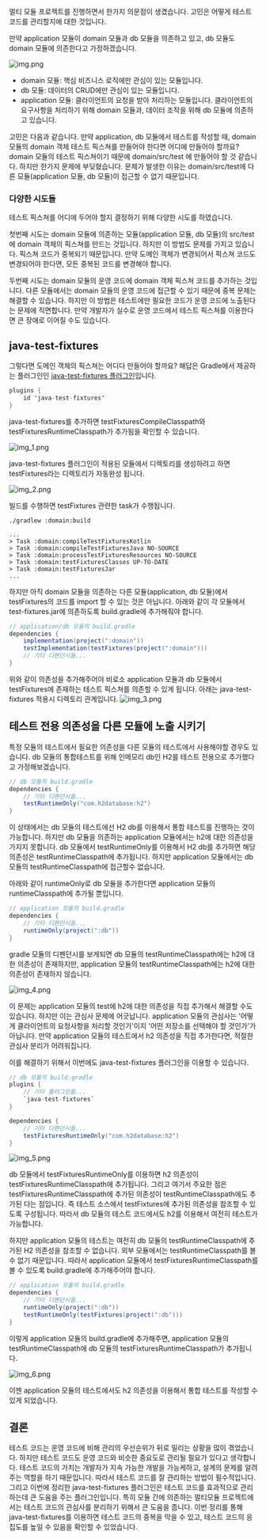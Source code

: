 멀티 모듈 프로젝트를 진행하면서 한가지 의문점이 생겼습니다. 고민은 어떻게 테스트 코드를 관리할지에 대한 것입니다. 

만약 application 모듈이 domain 모듈과 db 모듈을 의존하고 있고, 
db 모듈도 domain 모듈에 의존한다고 가정하겠습니다. 

![img.png](images/img.png)

- domain 모듈: 핵심 비즈니스 로직에만 관심이 있는 모듈입니다. 
- db 모듈: 데이터의 CRUD에만 관심이 있는 모듈입니다. 
- application 모듈: 클라이언트의 요청을 받아 처리하는 모듈입니다. 클라이언트의 요구사항을 처리하기 위해 domain 모듈과, 데이터 조작을 위해 db 모듈에 의존하고 있습니다. 

고민은 다음과 같습니다. 
만약 application, db 모듈에서 테스트를 작성할 때, domain 모듈의 domain 객체 테스트 픽스쳐를 만들어야 한다면 어디에 만들어야 할까요? domain 모듈의 테스트 픽스쳐이기 때문에 domain/src/test 에 만들어야 할 것 같습니다. 
하지만 한가지 문제에 부딪혔습니다. 문제가 발생한 이유는 domain/src/test에 다른 모듈(application 모듈, db 모듈)이 접근할 수 없기 때문입니다. 

### 다양한 시도들 
테스트 픽스쳐를 어디에 두어야 할지 결정하기 위해 다양한 시도를 하였습니다.

첫번째 시도는 domain 모듈에 의존하는 모듈(application 모듈, db 모듈)의 src/test에 domain 객체의 픽스쳐를 만드는 것입니다. 하지만 이 방법도 문제를 가지고 있습니다. 픽스쳐 코드가 중복되기 때문입니다. 
만약 도메인 객체가 변경되어서 픽스쳐 코드도 변경되어야 한다면, 모든 중복된 코드를 변경해야 합니다. 

두번째 시도는 domain 모듈의 운영 코드에 domain 객체 픽스쳐 코드를 추가하는 것입니다. 다른 모듈에서는 domain 모듈의 운영 코드에 접근할 수 있기 때문에 중복 문제는 해결할 수 있습니다. 
하지만 이 방법은 테스트에만 필요한 코드가 운영 코드에 노출된다는 문제에 직면합니다. 만약 개발자가 실수로 운영 코드에서 테스트 픽스쳐를 이용한다면 큰 장애로 이어질 수도 있습니다. 

## java-test-fixtures
그렇다면 도메인 객체의 픽스쳐는 어디다 만들어야 할까요? 해답은 Gradle에서 제공하는 플러그인인 [java-test-fixtures 플러그인](https://docs.gradle.org/current/userguide/java_testing.html#sec:java_test_fixtures)입니다.

```java
plugins {
    id 'java-test-fixtures'
}
```

java-test-fixtures를 추가하면 testFixturesCompileClasspath와 testFixturesRuntimeClasspath가 추가됨을 확인할 수 있습니다.

![img_1.png](images/img_1.png)

java-test-fixtures 플러그인이 적용된 모듈에서 디렉토리를 생성하려고 하면 testFixtures라는 디렉토리가 자동완성 됩니다.  

![img_2.png](images/img_2.png)

빌드를 수행하면 testFixtures 관련한 task가 수행됩니다. 
```
./gradlew :domain:build

...
> Task :domain:compileTestFixturesKotlin
> Task :domain:compileTestFixturesJava NO-SOURCE
> Task :domain:processTestFixturesResources NO-SOURCE
> Task :domain:testFixturesClasses UP-TO-DATE
> Task :domain:testFixturesJar
...
```

하지만 아직 domain 모듈을 의존하는 다른 모듈(application, db 모듈)에서 testFixtures의 코드를 import 할 수 있는 것은 아닙니다. 
아래와 같이 각 모듈에서 test-fixtures.jar에 의존하도록 build.gradle에 추가해줘야 합니다. 

```java
// application/db 모듈의 build.gradle
dependencies {
    implementation(project(":domain"))
    testImplementation(testFixtures(project(":domain")))
    // 기타 디펜던시들...
}
```

위와 같이 의존성을 추가해주어야 비로소 application 모듈과 db 모듈에서 testFixtures에 존재하는 테스트 픽스쳐를 의존할 수 있게 됩니다.
아래는 java-test-fixtures 적용시 디렉토리 관계입니다. 
![img_3.png](images/img_3.png)


## 테스트 전용 의존성을 다른 모듈에 노출 시키기 

특정 모듈의 테스트에서 필요한 의존성을 다른 모듈의 테스트에서 사용해야할 경우도 있습니다. 
db 모듈의 통합테스트를 위해 인메모리 db인 H2를 테스트 전용으로 추가했다고 가정해보겠습니다.

```java
// db 모듈의 build.gradle
dependencies {
    // 기타 디펜던시들...
    testRuntimeOnly("com.h2database:h2")
}
```

이 상태에서는 db 모듈의 테스트에선 H2 db를 이용해서 통합 테스트를 진행하는 것이 가능합니다. 하지만 db 모듈을 의존하는 application 모듈에서는 h2에 대한 의존성을 가지지 못합니다.
db 모듈에서 testRuntimeOnly를 이용해서 H2 db를 추가하면 해당 의존성은 testRuntimeClasspath에 추가됩니다. 하지만 application 모듈에서는 db 모듈의 testRuntimeClasspath에 접근할수 없습니다. 

아래와 같이 runtimeOnly로 db 모듈을 추가한다면 application 모듈의 runtimeClasspath에 추가될 뿐입니다. 
```java
// application 모듈의 build.gradle
dependencies {
    // 기타 디펜던시들...
    runtimeOnly(project(":db"))
}
```

gradle 모듈의 디펜던시를 보게되면 db 모듈의 testRuntimeClasspath에는 h2에 대한 의존성이 존재하지만, application 모듈의 testRuntimeClasspath에는 h2에 대한 의존성이 존재하지 않습니다.

![img_4.png](images/img_4.png)

이 문제는 application 모듈의 test에 h2에 대한 의존성을 직접 추가해서 해결할 수도 있습니다. 하지만 이는 관심사 문제에 어긋납니다. application 모듈의 관심사는 '어떻게 클라이언트의 요청사항을 처리할 것인가'이지 '어떤 저장소를 선택해야 할 것인가'가 아닙니다.
만약 application 모듈의 테스트에서 h2 의존성을 직접 추가한다면, 적절한 관심사 분리가 어려워집니다. 

이를 해결하기 위해서 이번에도 java-test-fixtures 플러그인을 이용할 수 있습니다. 

```java
// db 모듈의 build.gradle
plugins {
    // 기타 플러그인들...
    `java-test-fixtures`
}

dependencies {
    // 기타 디펜던시들...
    testFixturesRuntimeOnly("com.h2database:h2")
}
```
![img_5.png](images/img_5.png)

db 모듈에서 testFixturesRuntimeOnly를 이용하면 h2 의존성이 testFixturesRuntimeClasspath에 추가됩니다. 
그리고 여기서 주요한 점은 testFixturesRuntimeClasspath에 추가된 의존성이 testRuntimeClasspath에도 추가된 다는 점입니다. 
즉 테스트 소스에서 testFixtures에 추가된 의존성을 참조할 수 있도록 구성됩니다. 따라서 db 모듈의 테스트 코드에서도 h2를 이용해서 여전히 테스트가 가능합니다. 

하지만 application 모듈의 테스트는 여전히 db 모듈의 testRuntimeClasspath에 추가된 H2 의존성을 참조할 수 없습니다. 외부 모듈에서는 testRuntimeClasspath를 볼 수 없기 때문입니다. 
따라서 application 모듈에서 testFixturesRuntimeClasspath를 볼 수 있도록 build.gradle에 추가해주어야 합니다.

```java
// application 모듈의 build.gradle
dependencies {
    // 기타 디펜던시들...
    runtimeOnly(project(":db"))
    testRuntimeOnly(testFixtures(project(":db")))
}
```
이렇게 application 모듈의 build.gradle에 추가해주면, application 모듈의 testRuntimeClasspath에 db 모듈의 testFixturesRuntimeClasspath가 추가됩니다.

![img_6.png](images/img_6.png)

이젠 application 모듈의 테스트에서도 h2 의존성을 이용해서 통합 테스트를 작성할 수 있게 되었습니다. 

## 결론

테스트 코드는 운영 코드에 비해 관리의 우선순위가 뒤로 밀리는 상황을 많이 겪었습니다. 하지만 테스트 코드도 운영 코드와 비슷한 중요도로 관리될 필요가 있다고 생각합니다. 테스트 코드의 가치는 개발자가 지속 가능한 개발을 가능케하고, 설계의 문제를 알려주는 역할을 하기 때문입니다. 
따라서 테스트 코드를 잘 관리하는 방법이 필수적입니다. 그리고 이번에 정리한 java-test-fixtures 플러그인은 테스트 코드를 효과적으로 관리하는데 큰 도움을 주는 플러그인입니다. 특히 모듈 간에 의존하는 멀티모듈 프로젝트에서는 테스트 코드의 관심사를 분리하기 위해서 큰 도움을 줍니다. 
이번 정리를 통해 java-test-fixtures를 이용하면 테스트 코드의 중복을 막을 수 있고, 테스트 코드의 응집도를 높일 수 있음을 확인할 수 있었습니다. 
